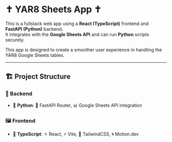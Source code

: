 # ✝️ YAR8 Sheets App ✝️

This is a fullstack web app using a **React (TypeScript)** frontend and **FastAPI (Python)** backend.  
It integrates with the **Google Sheets API** and can run **Python** scripts securely.

This app is designed to create a smoother user experience in handling the YAR8 Google Sheets tables.

---

## 🏗 Project Structure

### 🧩 Backend
- 🐍 **Python**: 🏃 FastAPI Router, 📊 Google Sheets API integration

### 🖼️ Frontend
- 🎨 **TypeScript**: ⚛️ React, ⚡ Vite, 💨 TailwindCSS, 🌀 Motion.dev